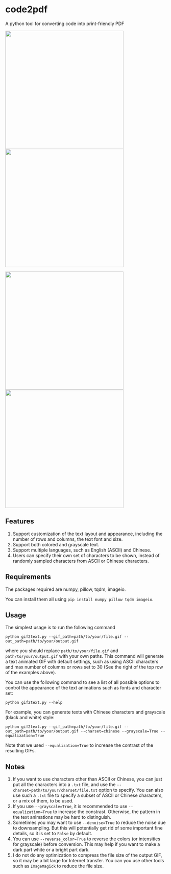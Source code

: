 # code2pdf
A python tool for converting code into print-friendly PDF

<p float="left">
  <img src="https://s1.gifyu.com/images/test_code2pdf__2__.jpg" height="370" />
  <img src="https://s1.gifyu.com/images/test_code2pdf__2_.jpg" height="370" />
</p>
<p float="left">
  <img src="https://media.giphy.com/media/l5JI56dZ1UhnehgmdE/giphy.gif" height="370" />
  <img src="https://media.giphy.com/media/JohGkJxRiXkgq11Cl7/giphy.gif" height="370" />
</p>

## Features
1. Support customization of the text layout and appearance, including the number of rows and columns, the text font and size.
2. Support both colored and grayscale text.
3. Support multiple languages, such as English (ASCII) and Chinese.
4. Users can specify their own set of characters to be shown, instead of randomly sampled characters from ASCII or Chinese characters.

## Requirements
The packages required are numpy, pillow, tqdm, imageio.

You can install them all using `pip install numpy pillow tqdm imageio`.

## Usage
The simplest usage is to run the following command
```
python gif2text.py --gif_path=path/to/your/file.gif --out_path=path/to/your/output.gif
```
where you should replace `path/to/your/file.gif` and `path/to/your/output.gif` with your own paths. This command will generate a text animated GIF with default settings, such as using ASCII characters and max number of columns or rows set to 30 (See the right of the top row of the examples above).

You can use the following command to see a list of all possible options to control the appearance of the text animations such as fonts and character set:
```
python gif2text.py --help
```

For example, you can generate texts with Chinese characters and grayscale (black and white) style:
```
python gif2text.py --gif_path=path/to/your/file.gif --out_path=path/to/your/output.gif --charset=chinese --grayscale=True --equalization=True
```
Note that we used `--equalization=True` to increase the contrast of the resulting GIFs.

## Notes
1. If you want to use characters other than ASCII or Chinese, you can just put all the characters into a `.txt` file, and use the `--charset=path/to/your/charset/file.txt` option to specify. You can also use such a `.txt` file to specify a subset of ASCII or Chinese characters, or a mix of them, to be used.
2. If you use `--grayscale=True`, it is recommended to use `--equalization=True` to increase the constrast. Otherwise, the pattern in the text animations may be hard to distinguish.
3. Sometimes you may want to use `--denoise=True` to reduce the noise due to downsampling. But this will potentially get rid of some important fine details, so it is set to `False` by default.
4. You can use `--reverse_color=True` to reverse the colors (or intensities for grayscale) before conversion. This may help if you want to make a dark part white or a bright part dark.
5. I do not do any optimization to compress the file size of the output GIF, so it may be a bit large for Internet transfer. You can you use other tools such as `ImageMagick` to reduce the file size.
